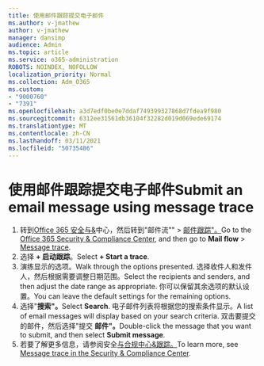 ```yaml
---
title: 使用邮件跟踪提交电子邮件
ms.author: v-jmathew
author: v-jmathew
manager: dansimp
audience: Admin
ms.topic: article
ms.service: o365-administration
ROBOTS: NOINDEX, NOFOLLOW
localization_priority: Normal
ms.collection: Adm_O365
ms.custom:
- "9000760"
- "7391"
ms.openlocfilehash: a3d7edf0be0e7ddaf749399327868d7fdea9f980
ms.sourcegitcommit: 6312ee31561db36104f32282d019d069ede69174
ms.translationtype: MT
ms.contentlocale: zh-CN
ms.lasthandoff: 03/11/2021
ms.locfileid: "50735486"
---
```

# <a name="submit-an-email-message-using-message-trace"></a><span data-ttu-id="26143-102">使用邮件跟踪提交电子邮件</span><span class="sxs-lookup"><span data-stu-id="26143-102">Submit an email message using message trace</span></span>

1. <span data-ttu-id="26143-103">转到[Office 365 安全与&](https://go.microsoft.com/fwlink/p/?linkid=2077143)中心，然后转到"邮件流""  >  [邮件跟踪"。](https://go.microsoft.com/fwlink/?linkid=2101048)</span><span class="sxs-lookup"><span data-stu-id="26143-103">Go to the [Office 365 Security & Compliance Center](https://go.microsoft.com/fwlink/p/?linkid=2077143), and then go to **Mail flow** > [Message trace](https://go.microsoft.com/fwlink/?linkid=2101048).</span></span>
2. <span data-ttu-id="26143-104">选择 **+ 启动跟踪**。</span><span class="sxs-lookup"><span data-stu-id="26143-104">Select **+ Start a trace**.</span></span>
3. <span data-ttu-id="26143-105">演练显示的选项。</span><span class="sxs-lookup"><span data-stu-id="26143-105">Walk through the options presented.</span></span> <span data-ttu-id="26143-106">选择收件人和发件人，然后根据需要调整日期范围。</span><span class="sxs-lookup"><span data-stu-id="26143-106">Select the recipients and senders, and then adjust the date range as appropriate.</span></span> <span data-ttu-id="26143-107">你可以保留其余选项的默认设置。</span><span class="sxs-lookup"><span data-stu-id="26143-107">You can leave the default settings for the remaining options.</span></span>
4. <span data-ttu-id="26143-108">选择"**搜索"。**</span><span class="sxs-lookup"><span data-stu-id="26143-108">Select **Search**.</span></span> <span data-ttu-id="26143-109">电子邮件列表将根据您的搜索条件显示。</span><span class="sxs-lookup"><span data-stu-id="26143-109">A list of email messages will display based on your search criteria.</span></span> <span data-ttu-id="26143-110">双击要提交的邮件，然后选择"提交 **邮件"。**</span><span class="sxs-lookup"><span data-stu-id="26143-110">Double-click the message that you want to submit, and then select **Submit message**.</span></span>
5. <span data-ttu-id="26143-111">若要了解更多信息，请参阅安全[与合规中心&跟踪。](https://go.microsoft.com/fwlink/?linkid=2101557)</span><span class="sxs-lookup"><span data-stu-id="26143-111">To learn more, see [Message trace in the Security & Compliance Center](https://go.microsoft.com/fwlink/?linkid=2101557).</span></span>
